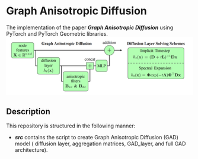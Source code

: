 # Graph Anisotropic Diffusion
The implementation of the paper ***Graph Anisotropic Diffusion*** using PyTorch and PyTorch Geometric libraries.
![GAD](images/GAD.png)

## Description 
This repository is structured in the following manner:
* ***src*** contains the script to create Graph Anisotropic Diffusion (GAD) model ( diffusion layer, aggregation matrices, GAD_layer, and full GAD architecture).
